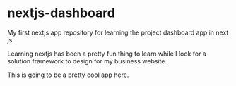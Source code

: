 # nextjs-dashboard
My first nextjs app repository for learning the project dashboard app in next js

Learning nextjs has been a pretty fun thing to learn while I look for a solution framework to design for my business website.

This is going to be a pretty cool app here.